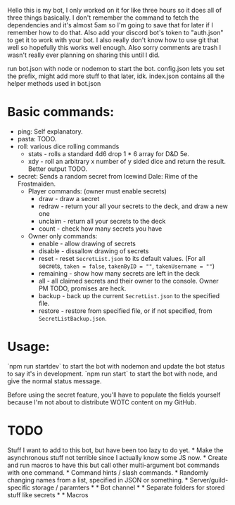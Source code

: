 Hello this is my bot, I only worked on it for like three hours so it does all of three things basically.
I don't remember the command to fetch the dependencies and it's almost 5am so I'm going to save that for later if I remember how to do that.
Also add your discord bot's token to "auth.json" to get it to work with your bot.
I also really don't know how to use git that well so hopefully this works well enough.
Also sorry comments are trash I wasn't really ever planning on sharing this until I did.

run bot.json with node or nodemon to start the bot.
config.json lets you set the prefix, might add more stuff to that later, idk.
index.json contains all the helper methods used in bot.json

<h1>Basic commands:</h1>

* ping: Self explanatory.
* pasta: TODO.
* roll: various dice rolling commands
  * stats - rolls a standard 4d6 drop 1 * 6 array for D&D 5e.
  * xdy - roll an arbitrary x number of y sided dice and return the result. Better output TODO.
* secret: Sends a random secret from Icewind Dale: Rime of the Frostmaiden.
  * Player commands: (owner must enable secrets)
    * draw - draw a secret
    * redraw - return your all your secrets to the deck, and draw a new one
    * unclaim - return all your secrets to the deck
    * count - check how many secrets you have
  * Owner only commands:
    * enable - allow drawing of secrets
    * disable - dissallow drawing of secrets
	* reset - reset `SecretList.json` to its default values. (For all secrets, `taken = false`, `takenByID = ""`, `takenUsername = ""`)
    * remaining - show how many secrets are left in the deck
	* all - all claimed secrets and their owner to the console. Owner PM TODO, promises are heck.
	* backup - back up the current `SecretList.json` to the specified file.
    * restore - restore from specified file, or if not specified, from `SecretListBackup.json`.

<h1>Usage:</h1>
`npm run startdev` to start the bot with nodemon and update the bot status to say it's in development.
`npm run start` to start the bot with node, and give the normal status message.

Before using the secret feature, you'll have to populate the fields yourself because I'm not about to distribute WOTC content on my GitHub.

<h1>TODO</h1>
Stuff I want to add to this bot, but have been too lazy to do yet.
* Make the asynchronous stuff not terrible since I actually know some JS now.
* Create and run macros to have this but call other multi-argument bot commands with one command.
* Command hints / slash commands.
* Randomly changing names from a list, specified in JSON or something.
* Server/guild-specific storage / paramters
* * Bot channel
* * Separate folders for stored stuff like secrets
* * Macros
